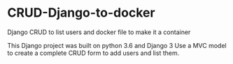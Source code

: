 # CRUD-Django-to-docker
Django CRUD to list users and docker file to make it a container

This Django project was built on python 3.6 and Django 3
Use a MVC model to create a complete CRUD form to add users and list them.
